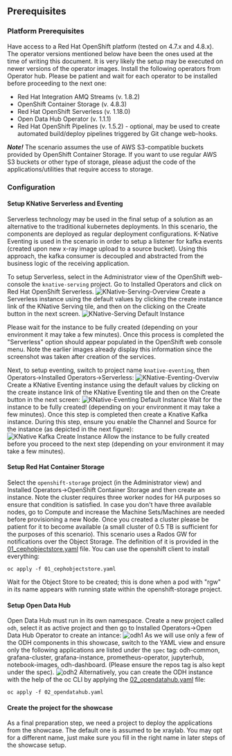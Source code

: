 ## Prerequisites

### Platform Prerequisites

Have access to a Red Hat OpenShift platform (tested on 4.7.x and 4.8.x). The operator versions mentioned below have been the ones used at the time of writing this document. It is very likely the setup may be executed on newer versions of the operator images.
Install the following operators from Operator hub. Please be patient and wait for each operator to be installed before proceeding to the next one:
* Red Hat Integration AMQ Streams (v. 1.8.2)
* OpenShift Container Storage (v. 4.8.3)
* Red Hat OpenShift Serverless (v. 1.18.0)
* Open Data Hub Operator (v. 1.1.1)
* Red Hat OpenShift Pipelines (v. 1.5.2) - optional, may be used to create automated build/deploy pipelines triggered by Git change web-hooks.

***Note!*** The scenario assumes the use of AWS S3-compatible buckets provided by OpenShift Container Storage. If you want to use regular AWS S3 buckets or other type of storage, please adjust the code of the applications/utilities that require access to storage.

### Configuration

#### Setup KNative Serverless and Eventing
Serverless technology may be used in the final setup of a solution as an alternative to the traditional kubernetes deployments. In this scenario, the components are deployed as regular deployment configurations.
K-Native Eventing is used in the scenario in order to setup a listener for kafka events (created upon new x-ray image upload to a source bucket). 
Using this approach, the kafka consumer is decoupled and abstracted from the business logic of the receiving application.

To setup Serverless, select in the Administrator view of the OpenShift web-console the `knative-serving` project. Go to Installed Operators and click on Red Hat OpenShift Serverless.
![KNative-Serving-Overview](knative-serving-1.png)
Create a Serverless instance using the default values by clicking the create instance link of the KNative Serving tile, and then on the clicking on the Create button in the next screen.
![KNative-Serving Default Instance](knative-serving-1.png)

Please wait for the instance to be fully created (depending on your environment it may take a few minutes). Once this process is completed the "Serverless" option should appear populated in the OpenShift web console menu. Note the earlier images already display this information since the screenshot was taken after creation of the services.

Next, to setup eventing, switch to project name `knative-eventing`, then Operators->Installed Operators->Serverless:
![KNative-Eventing-Overviw](knative-eventing-1.png)
Create a KNative Eventing instance using the default values by clicking on the create instance link of the KNative Eventing tile and then on the Create button in the next screen:
![KNative-Eventing Default Instance](knative-eventing-1_1.png)
Wait for the instance to be fully created! (depending on your environment it may take a few minutes). Once this step is completed then create a Knative Kafka instance. During this step, ensure you enable the Channel and Source for the instance (as depicted in the next figure):
![KNative Kafka Create Instance](knative-eventing-2.png)
Allow the instance to be fully created before you proceed to the next step (depending on your environment it may take a few minutes).

#### Setup Red Hat Container Storage
Select the `openshift-storage` project (in the Administrator view) and Installed Operators->OpenShift Container Storage and then create an instance. Note the cluster requires three worker nodes for HA purposes so ensure that condition is satisfied. In case you don't have three available nodes, go to Compute and increase the Machine Sets/Machines are needed before provisioning a new Node.
Once you created a cluster please be patient for it to become available (a small cluster of 0.5 TB is sufficient for the purposes of this scenario).
This scenario uses a Rados GW for notifications over the Object Storage. The definition of it is provided in the [01_cephobjectstore.yaml](01_cephobjectstore.yaml) file.
You can use the openshift client to install everything:
```shellscript
oc apply -f 01_cephobjectstore.yaml
```
Wait for the Object Store to be created; this is done when a pod with "rgw" in its name appears with running state within the openshift-storage project.

#### Setup Open Data Hub 
Open Data Hub must run in its own namespace. Create a new project called `odh`, select it as active project and then go to Installed Operators->Open Data Hub Operator to create an intance:
![odh1](odh-1.png)
As we will use only a few of the ODH components in this showcase, switch to the YAML view and ensure only the following applications are listed under the `spec` tag: odh-common, grafana-cluster, grafana-instance, prometheus-operator, jupyterhub, notebook-images, odh-dashboard. (Please ensure the repos tag is also kept under the spec).
![odh2](odh-2.png)
Alternatively, you can create the ODH instance with the help of the oc CLI by applying the [02_opendatahub.yaml](02_opendatahub.yaml) file:
```shellscript
oc apply -f 02_opendatahub.yaml
```

#### Create the project for the showcase
As a final preparation step, we need a project to deploy the applications from the showcase. The default one is assumed to be xraylab. You may opt for a different name, just make sure you fill in the right name in later steps of the showcase setup.

